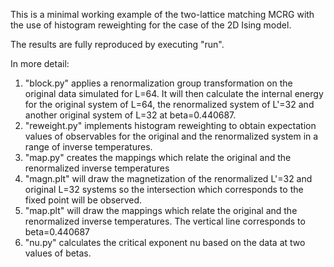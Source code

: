 This is a minimal working example of the two-lattice matching MCRG with the use of histogram reweighting for the case of the 2D Ising model.

The results are fully reproduced by executing "run".

In more detail:
1) "block.py" applies a renormalization group transformation on the original data simulated for L=64. It will then calculate the internal energy for the original system of L=64, the renormalized system of L'=32 and another original system of L=32 at beta=0.440687.
2) "reweight.py" implements histogram reweighting to obtain expectation values of observables for the original and the renormalized system in a range of inverse temperatures.
3) "map.py" creates the mappings which relate the original and the renormalized inverse temperatures
4) "magn.plt" will draw the magnetization of the renormalized L'=32 and original L=32 systems so the intersection which corresponds to the fixed point will be observed.
5) "map.plt" will draw the mappings which relate the original and the renormalized inverse temperatures. The vertical line corresponds to beta=0.440687
6) "nu.py" calculates the critical exponent nu based on the data at two values of betas.
